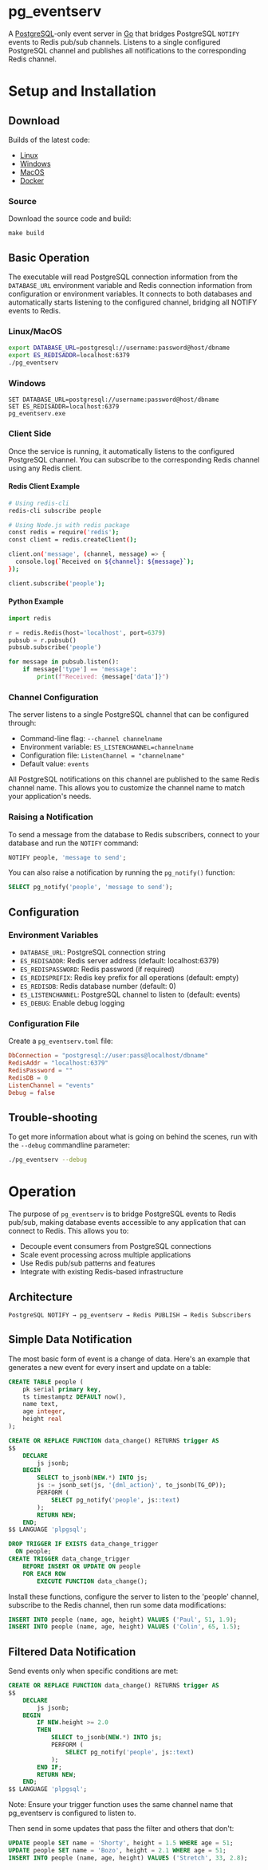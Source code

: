 # pg_eventserv

A [PostgreSQL](https://postgis.net/)-only event server in [Go](https://golang.org/) that bridges PostgreSQL `NOTIFY` events to Redis pub/sub channels. Listens to a single configured PostgreSQL channel and publishes all notifications to the corresponding Redis channel.

# Setup and Installation

## Download

Builds of the latest code:

* [Linux](https://postgisftw.s3.amazonaws.com/pg_eventserv_latest_linux.zip)
* [Windows](https://postgisftw.s3.amazonaws.com/pg_eventserv_latest_windows.zip)
* [MacOS](https://postgisftw.s3.amazonaws.com/pg_eventserv_latest_macos.zip)
* [Docker](https://hub.docker.com/r/pramsey/pg_eventserv)

### Source

Download the source code and build:
```
make build
```

## Basic Operation

The executable will read PostgreSQL connection information from the `DATABASE_URL` environment variable and Redis connection information from configuration or environment variables. It connects to both databases and automatically starts listening to the configured channel, bridging all NOTIFY events to Redis.

### Linux/MacOS

```sh
export DATABASE_URL=postgresql://username:password@host/dbname
export ES_REDISADDR=localhost:6379
./pg_eventserv
```

### Windows

```
SET DATABASE_URL=postgresql://username:password@host/dbname
SET ES_REDISADDR=localhost:6379
pg_eventserv.exe
```

### Client Side

Once the service is running, it automatically listens to the configured PostgreSQL channel. You can subscribe to the corresponding Redis channel using any Redis client.

#### Redis Client Example

```bash
# Using redis-cli
redis-cli subscribe people

# Using Node.js with redis package
const redis = require('redis');
const client = redis.createClient();

client.on('message', (channel, message) => {
  console.log(`Received on ${channel}: ${message}`);
});

client.subscribe('people');
```

#### Python Example

```python
import redis

r = redis.Redis(host='localhost', port=6379)
pubsub = r.pubsub()
pubsub.subscribe('people')

for message in pubsub.listen():
    if message['type'] == 'message':
        print(f"Received: {message['data']}")
```

### Channel Configuration

The server listens to a single PostgreSQL channel that can be configured through:
- Command-line flag: `--channel channelname`
- Environment variable: `ES_LISTENCHANNEL=channelname`
- Configuration file: `ListenChannel = "channelname"`
- Default value: `events`

All PostgreSQL notifications on this channel are published to the same Redis channel name. This allows you to customize the channel name to match your application's needs.

### Raising a Notification

To send a message from the database to Redis subscribers, connect to your database and run the `NOTIFY` command:

```sql
NOTIFY people, 'message to send';
```

You can also raise a notification by running the `pg_notify()` function:

```sql
SELECT pg_notify('people', 'message to send');
```

## Configuration

### Environment Variables

- `DATABASE_URL`: PostgreSQL connection string
- `ES_REDISADDR`: Redis server address (default: localhost:6379)
- `ES_REDISPASSWORD`: Redis password (if required)
- `ES_REDISPREFIX`: Redis key prefix for all operations (default: empty)
- `ES_REDISDB`: Redis database number (default: 0)
- `ES_LISTENCHANNEL`: PostgreSQL channel to listen to (default: events)
- `ES_DEBUG`: Enable debug logging

### Configuration File

Create a `pg_eventserv.toml` file:

```toml
DbConnection = "postgresql://user:pass@localhost/dbname"
RedisAddr = "localhost:6379"
RedisPassword = ""
RedisDB = 0
ListenChannel = "events"
Debug = false
```

## Trouble-shooting

To get more information about what is going on behind the scenes, run with the `--debug` commandline parameter:
```sh
./pg_eventserv --debug
```

# Operation

The purpose of `pg_eventserv` is to bridge PostgreSQL events to Redis pub/sub, making database events accessible to any application that can connect to Redis. This allows you to:

- Decouple event consumers from PostgreSQL connections
- Scale event processing across multiple applications
- Use Redis pub/sub patterns and features
- Integrate with existing Redis-based infrastructure

## Architecture

```
PostgreSQL NOTIFY → pg_eventserv → Redis PUBLISH → Redis Subscribers
```

## Simple Data Notification

The most basic form of event is a change of data. Here's an example that generates a new event for every insert and update on a table:

```sql
CREATE TABLE people (
    pk serial primary key,
    ts timestamptz DEFAULT now(),
    name text,
    age integer,
    height real
);

CREATE OR REPLACE FUNCTION data_change() RETURNS trigger AS
$$
    DECLARE
        js jsonb;
    BEGIN
        SELECT to_jsonb(NEW.*) INTO js;
        js := jsonb_set(js, '{dml_action}', to_jsonb(TG_OP));
        PERFORM (
            SELECT pg_notify('people', js::text)
        );
        RETURN NEW;
    END;
$$ LANGUAGE 'plpgsql';

DROP TRIGGER IF EXISTS data_change_trigger
  ON people;
CREATE TRIGGER data_change_trigger
    BEFORE INSERT OR UPDATE ON people
    FOR EACH ROW
        EXECUTE FUNCTION data_change();
```

Install these functions, configure the server to listen to the 'people' channel, subscribe to the Redis channel, then run some data modifications:

```sql
INSERT INTO people (name, age, height) VALUES ('Paul', 51, 1.9);
INSERT INTO people (name, age, height) VALUES ('Colin', 65, 1.5);
```

## Filtered Data Notification

Send events only when specific conditions are met:

```sql
CREATE OR REPLACE FUNCTION data_change() RETURNS trigger AS
$$
    DECLARE
        js jsonb;
    BEGIN
        IF NEW.height >= 2.0
        THEN
            SELECT to_jsonb(NEW.*) INTO js;
            PERFORM (
                SELECT pg_notify('people', js::text)
            );
        END IF;
        RETURN NEW;
    END;
$$ LANGUAGE 'plpgsql';
```

Note: Ensure your trigger function uses the same channel name that pg_eventserv is configured to listen to.

Then send in some updates that pass the filter and others that don't:

```sql
UPDATE people SET name = 'Shorty', height = 1.5 WHERE age = 51;
UPDATE people SET name = 'Bozo', height = 2.1 WHERE age = 51;
INSERT INTO people (name, age, height) VALUES ('Stretch', 33, 2.8);
```